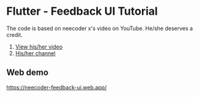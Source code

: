 # Flutter - Feedback UI Tutorial

The code is based on neecoder x's video on YouTube. He/she deserves a credit.

1. [View his/her video](https://youtu.be/FBZAnE_m1I4)
2. [His/her channel](https://www.youtube.com/channel/UCtL_snE3VQQN_lAMefQYhMA)

## Web demo

https://neecoder-feedback-ui.web.app/
